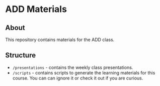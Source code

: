 # ADD Materials

## About

This repository contains materials for the ADD class.

## Structure

- `/presentations` - contains the weekly class presentations.
- `/scripts` - contains scripts to generate the learning materials for this course. You can can ignore it or check it out if you are curious.
